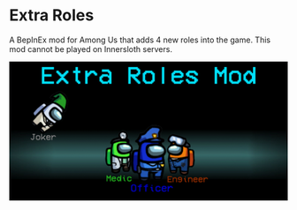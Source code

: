 # Extra Roles
A BepInEx mod for Among Us that adds 4 new roles into the game. This mod cannot be played on Innersloth servers.

![character infographic](./characterGraphic.png)
